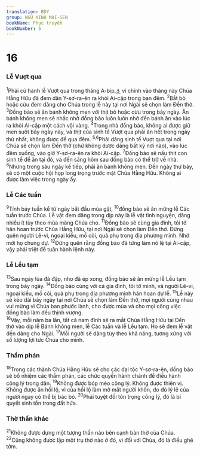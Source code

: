 ```yaml
---
translation: BDY
group: NGŨ KINH MAI-SEN
bookName: Phục truyền 
bookNumber: 5
---
```


<div class="title"><h1>16</h1><h3>Lễ Vượt qua</h3></div>
<span class="verse phu_16_1"><sup>1</sup>Phải cử hành lễ Vượt qua trong tháng A-bíp,<a href="#" data-toggle="tooltip" data-placement="bottom" title="tháng giêng theo lịch Do Thái, vào tháng tư dương lịch">⚓</a> vì chính vào tháng này Chúa Hằng Hữu đã đem dân Y-sơ-ra-ên ra khỏi Ai-cập trong ban đêm. </span>
<span class="verse phu_16_2"><sup>2</sup>Bắt bò hoặc cừu đem dâng cho Chúa trong lễ này tại nơi Ngài sẽ chọn làm Đền thờ. </span>
<span class="verse phu_16_3"><sup>3</sup>Đồng bào sẽ ăn bánh không men với thịt bò hoặc cừu trong bảy ngày. Ăn bánh không men sẽ nhắc nhở đồng bào luôn luôn nhớ đến bánh ăn vào lúc ra khỏi Ai-cập một cách vội vàng. </span>
<span class="verse phu_16_4"><sup>4</sup>Trong nhà đồng bào, không ai được giữ men suốt bảy ngày này, và thịt của sinh tế Vượt qua phải ăn hết trong ngày thứ nhất, không được để qua đêm. </span>
<span class="verse phu_16_5 phu_16_6"><sup>5,6</sup>Phải dâng sinh tế Vượt qua tại nơi Chúa sẽ chọn làm Đền thờ (chứ không dược dâng bất kỳ nơi nào), vào lúc đêm xuống, vào giờ Y-sơ-ra-ên ra khỏi Ai-cập. </span>
<span class="verse phu_16_7"><sup>7</sup>Đồng bào sẽ nấu thịt con sinh tế để ăn tại đó, và đến sáng hôm sau đồng bào có thể trở về nhà. </span>
<span class="verse phu_16_8"><sup>8</sup>Nhưng trong sáu ngày kế tiếp, phải ăn bánh không men. Đến ngày thứ bảy, sẽ có một cuộc hội họp long trọng trước mặt Chúa Hằng Hữu. Không ai được làm việc trong ngày ấy.</span>
<div class="title"><h3>Lễ Các tuần</h3></div>
<span class="verse phu_16_9"><sup>9</sup>Tính bảy tuần kể từ ngày bắt đầu mùa gặt, </span>
<span class="verse phu_16_10"><sup>10</sup>đồng bào sẽ ăn mừng lễ Các tuần trước Chúa. Lễ vật đem dâng trong dịp này là lễ vật tình nguyện, dâng nhiều ít tùy theo mùa màng Chúa cho. </span>
<span class="verse phu_16_11"><sup>11</sup>Đồng bào sẽ cùng gia đình, tôi tớ hân hoan trước Chúa Hằng Hữu, tại nơi Ngài sẽ chọn làm Đền thờ. Đừng quên người Lê-vi, ngoại kiều, mồ côi, quả phụ trong địa phương mình. Nhớ mời họ chung dự. </span>
<span class="verse phu_16_12"><sup>12</sup>Đừng quên rằng đồng bào đã từng làm nô lệ tại Ai-cập, vậy phải triệt để tuân hành lệnh này.</span>
<div class="title"><h3>Lễ Lều tạm</h3></div>
<span class="verse phu_16_13"><sup>13</sup>Sau ngày lúa đã đập, nho đã ép xong, đồng bào sẽ ăn mừng lễ Lều tạm trong bảy ngày. </span>
<span class="verse phu_16_14"><sup>14</sup>Đồng bào cùng với cả gia đình, tôi tớ mình, và người Lê-vi, ngoại kiều, mồ côi, quả phụ trong địa phương mình hân hoan dự lễ. </span>
<span class="verse phu_16_15"><sup>15</sup>Lễ này sẽ kéo dài bảy ngày tại nơi Chúa sẽ chọn làm Đền thờ, mọi người cùng nhau vui mừng vì Chúa ban phước lành, cho được mùa và cho mọi công việc đồng bào làm đều thịnh vượng.<br/></span>
<span class="verse phu_16_16"><sup>16</sup>Vậy, mỗi năm ba lần, tất cả nam đinh sẽ ra mắt Chúa Hằng Hữu tại Đền thờ vào dịp lễ Bánh không men, lễ Các tuần và lễ Lều tạm. Họ sẽ đem lễ vật đến dâng cho Ngài. </span>
<span class="verse phu_16_17"><sup>17</sup>Mỗi người sẽ dâng tùy theo khả năng, tương xứng với số lượng lợi tức Chúa cho mình.</span>
<div class="title"><h3>Thẩm phán</h3></div>
<span class="verse phu_16_18"><sup>18</sup>Trong các thành Chúa Hằng Hữu sẽ cho các đại tộc Y-sơ-ra-ên, đồng bào sẽ bổ nhiệm các thẩm phán, các chức quyền hành chánh để điều hành công lý trong dân. </span>
<span class="verse phu_16_19"><sup>19</sup>Không được bóp méo công lý. Không được thiên vị. Không được ăn hối lộ, vì của hối lộ làm mờ mắt người khôn, do đó lý lẽ của người ngay có thể bị bác bỏ. </span>
<span class="verse phu_16_20"><sup>20</sup>Phải tuyệt đối tôn trọng công lý, đó là bí quyết sinh tồn trong đất hứa.</span>
<div class="title"><h3>Thờ thần khác</h3></div>
<span class="verse phu_16_21"><sup>21</sup>Không được dựng một tượng thần nào bên cạnh bàn thờ của Chúa. </span>
<span class="verse phu_16_22"><sup>22</sup>Cũng không được lập một trụ thờ nào ở đó, vì đối với Chúa, đó là điều ghê tởm.</span>

